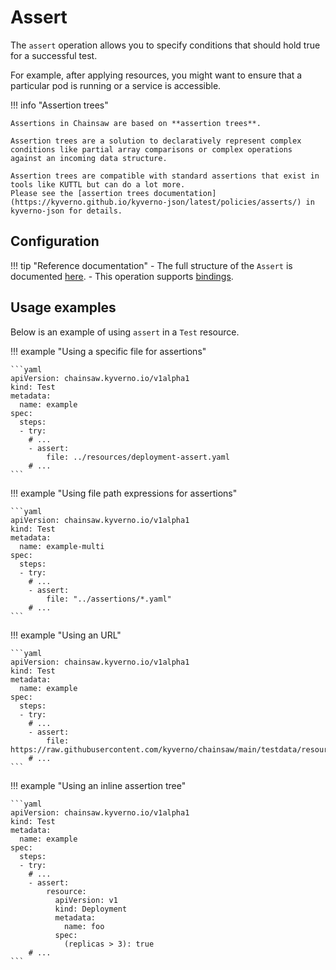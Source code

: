 # Assert

The `assert` operation allows you to specify conditions that should hold true for a successful test.

For example, after applying resources, you might want to ensure that a particular pod is running or a service is accessible.

!!! info "Assertion trees"

    Assertions in Chainsaw are based on **assertion trees**.

    Assertion trees are a solution to declaratively represent complex conditions like partial array comparisons or complex operations against an incoming data structure.

    Assertion trees are compatible with standard assertions that exist in tools like KUTTL but can do a lot more.
    Please see the [assertion trees documentation](https://kyverno.github.io/kyverno-json/latest/policies/asserts/) in kyverno-json for details.

## Configuration

!!! tip "Reference documentation"
    - The full structure of the `Assert` is documented [here](../reference/apis/chainsaw.v1alpha1.md#chainsaw-kyverno-io-v1alpha1-Assert).
    - This operation supports [bindings](../tests/general/bindings/index.md).

## Usage examples

Below is an example of using `assert` in a `Test` resource.

!!! example "Using a specific file for assertions"

    ```yaml
    apiVersion: chainsaw.kyverno.io/v1alpha1
    kind: Test
    metadata:
      name: example
    spec:
      steps:
      - try:
        # ...
        - assert:
            file: ../resources/deployment-assert.yaml
        # ...
    ```

!!! example "Using file path expressions for assertions"

    ```yaml
    apiVersion: chainsaw.kyverno.io/v1alpha1
    kind: Test
    metadata:
      name: example-multi
    spec:
      steps:
      - try:
        # ...
        - assert:
            file: "../assertions/*.yaml"
        # ...
    ```

!!! example "Using an URL"

    ```yaml
    apiVersion: chainsaw.kyverno.io/v1alpha1
    kind: Test
    metadata:
      name: example
    spec:
      steps:
      - try:
        # ...
        - assert:
            file: https://raw.githubusercontent.com/kyverno/chainsaw/main/testdata/resource/valid.yaml
        # ...
    ```

!!! example "Using an inline assertion tree"

    ```yaml
    apiVersion: chainsaw.kyverno.io/v1alpha1
    kind: Test
    metadata:
      name: example
    spec:
      steps:
      - try:
        # ...
        - assert:
            resource:
              apiVersion: v1
              kind: Deployment
              metadata:
                name: foo
              spec:
                (replicas > 3): true
        # ...
    ```
